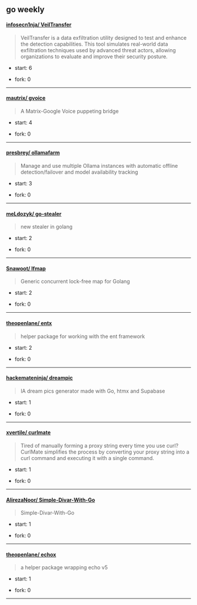 ## go weekly

#### [infosecn1nja/ VeilTransfer](https://github.com/infosecn1nja/VeilTransfer)
>  VeilTransfer is a data exfiltration utility designed to test and enhance the detection capabilities. This tool simulates real-world data exfiltration techniques used by advanced threat actors, allowing organizations to evaluate and improve their security posture.
+ start: 6
+ fork: 0
---
#### [mautrix/ gvoice](https://github.com/mautrix/gvoice)
>  A Matrix-Google Voice puppeting bridge
+ start: 4
+ fork: 0
---
#### [presbrey/ ollamafarm](https://github.com/presbrey/ollamafarm)
>  Manage and use multiple Ollama instances with automatic offline detection/failover and model availability tracking
+ start: 3
+ fork: 0
---
#### [meLdozyk/ go-stealer](https://github.com/meLdozyk/go-stealer)
>  new stealer in golang
+ start: 2
+ fork: 0
---
#### [Snawoot/ lfmap](https://github.com/Snawoot/lfmap)
>  Generic concurrent lock-free map for Golang
+ start: 2
+ fork: 0
---
#### [theopenlane/ entx](https://github.com/theopenlane/entx)
>  helper package for working with the ent framework
+ start: 2
+ fork: 0
---
#### [hackemateninja/ dreampic](https://github.com/hackemateninja/dreampic)
>  IA dream pics generator made with Go, htmx and Supabase
+ start: 1
+ fork: 0
---
#### [xvertile/ curlmate](https://github.com/xvertile/curlmate)
>  Tired of manually forming a proxy string every time you use curl? CurlMate simplifies the process by converting your proxy string into a curl command and executing it with a single command.
+ start: 1
+ fork: 0
---
#### [AlirezaNoor/ Simple-Divar-With-Go](https://github.com/AlirezaNoor/Simple-Divar-With-Go)
>  Simple-Divar-With-Go
+ start: 1
+ fork: 0
---
#### [theopenlane/ echox](https://github.com/theopenlane/echox)
>  a helper package wrapping echo v5
+ start: 1
+ fork: 0
---